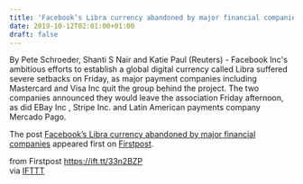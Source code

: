 ```yaml
---
title: 'Facebook’s Libra currency abandoned by major financial companies'
date: 2019-10-12T02:01:00+01:00
draft: false
---
```


By Pete Schroeder, Shanti S Nair and Katie Paul (Reuters) - Facebook Inc's ambitious efforts to establish a global digital currency called Libra suffered severe setbacks on Friday, as major payment companies including Mastercard and Visa Inc quit the group behind the project. The two companies announced they would leave the association Friday afternoon, as did EBay Inc , Stripe Inc. and Latin American payments company Mercado Pago.

The post [Facebook’s Libra currency abandoned by major financial companies](http://www.firstpost.com/tech/news-analysis/facebooks-libra-currency-abandoned-by-major-financial-companies-7486981.html) appeared first on [Firstpost](http://www.firstpost.com).

  
  
from Firstpost https://ift.tt/33n2BZP  
via [IFTTT](https://ifttt.com/?ref=da&site=blogger)